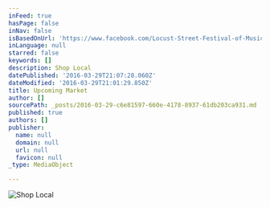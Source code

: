 ```yaml
---
inFeed: true
hasPage: false
inNav: false
isBasedOnUrl: 'https://www.facebook.com/Locust-Street-Festival-of-Music-and-Art-119283148109243/'
inLanguage: null
starred: false
keywords: []
description: Shop Local
datePublished: '2016-03-29T21:07:28.060Z'
dateModified: '2016-03-29T21:01:29.850Z'
title: Upcoming Market
author: []
sourcePath: _posts/2016-03-29-c6e81597-660e-4178-8937-61db203ca931.md
published: true
authors: []
publisher:
  name: null
  domain: null
  url: null
  favicon: null
_type: MediaObject

---
```

![Shop Local](https://s3-us-west-2.amazonaws.com/the-grid-img/p/8bf18359ba0eb5595c169e4c96a66bccb66ebf4c.jpg)